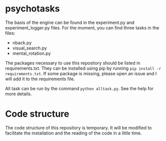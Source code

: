 psychotasks
===========
The basis of the engine can be found in the experiment.py and experiment_logger.py files. For the moment, you can find three tasks in the files:
* nback.py
* visual_search.py
* mental_rotation.py

The packages necessary to use this repository should be listed in requirements.txt. They can be installed using pip by running `pip install -r requirements.txt`. If some package is missing, please open an issue and I will add it to the requirements file.

All task can be run by the command `python alltask.py`. See the help for more details.


Code structure
==============

The code structure of this repository is temporary. It will be modified to facilitate the installation and the reading of the code in a little time.



